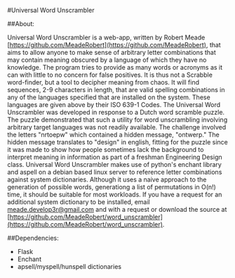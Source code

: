 #Universal Word Unscrambler

##About:

Universal Word Unscrambler is a web-app, written by Robert Meade [https://github.com/MeadeRobert](https://github.com/MeadeRobert), that aims to allow anyone to make sense of arbitrary letter combinations that may contain meaning obscured by a language of which they have no knowledge. The program tries to provide as many words or acronyms as it can with little to no concern for false positives. It is thus not a Scrabble word-finder, but a tool to decipher meaning from chaos. It will find sequences, 2-9 characters in length, that are valid spelling combinations in any of the languages specified that are installed on the system. These languages are given above by their ISO 639-1 Codes.
The Universal Word Unscrambler was developed in response to a Dutch word scramble puzzle. The puzzle demonstrated that such a utility for word unscrambling involving arbitrary target languages was not readily available. The challenge involved the letters "nrtoepw" which contained a hidden message, "ontwerp." The hidden message translates to "design" in english, fitting for the puzzle since it was made to show how people sometimes lack the background to interpret meaning in information as part of a freshman Engineering Design class.
Universal Word Unscrambler makes use of python's enchant library and aspell on a debian based linux server to reference letter combinations against system dictionaries. Although it uses a naive approach to the generation of possible words, generationg a list of permutations in O(n!) time, it should be suitable for most workloads. If you have a request for an additional system dictionary to be installed, email [meade.develop3r@gmail.com](meade.develop3r@gmail.com) and with a request or download the source at [https://github.com/MeadeRobert/word_unscrambler](https://github.com/MeadeRobert/word_unscrambler). 

##Dependencies:

- Flask
- Enchant
- apsell/myspell/hunspell dictionaries
